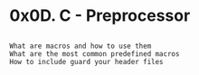 # 0x0D. C - Preprocessor

## 
    What are macros and how to use them
    What are the most common predefined macros
    How to include guard your header files

